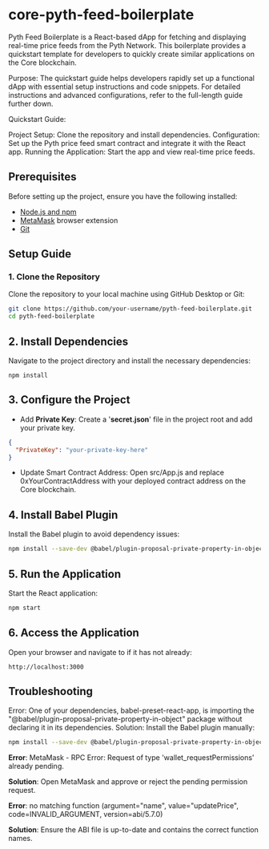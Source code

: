 # core-pyth-feed-boilerplate

Pyth Feed Boilerplate is a React-based dApp for fetching and displaying real-time price feeds from the Pyth Network. This boilerplate provides a quickstart template for developers to quickly create similar applications on the Core blockchain.

Purpose: The quickstart guide helps developers rapidly set up a functional dApp with essential setup instructions and code snippets. For detailed instructions and advanced configurations, refer to the full-length guide further down.

Quickstart Guide:

Project Setup: Clone the repository and install dependencies.
Configuration: Set up the Pyth price feed smart contract and integrate it with the React app.
Running the Application: Start the app and view real-time price feeds.

## Prerequisites

Before setting up the project, ensure you have the following installed:

- [Node.js and npm](https://nodejs.org/en/download/)
- [MetaMask](https://metamask.io/download.html) browser extension
- [Git](https://git-scm.com/downloads)

## Setup Guide

### 1. Clone the Repository

Clone the repository to your local machine using GitHub Desktop or Git:

```zsh
git clone https://github.com/your-username/pyth-feed-boilerplate.git
cd pyth-feed-boilerplate
```

## 2. Install Dependencies
Navigate to the project directory and install the necessary dependencies:

```
npm install
```
## 3. Configure the Project

- Add **Private Key**: Create a '**secret.json**' file in the project root and add your private key.

```json
{
  "PrivateKey": "your-private-key-here"
}
```
- Update Smart Contract Address: Open src/App.js and replace 0xYourContractAddress with your deployed contract address on the Core blockchain.

## 4. Install Babel Plugin
Install the Babel plugin to avoid dependency issues:

```zsh
npm install --save-dev @babel/plugin-proposal-private-property-in-object
```

## 5. Run the Application
Start the React application:

```zsh
npm start
```

## 6. Access the Application
Open your browser and navigate to if it has not already:

```arduino
http://localhost:3000
```
## Troubleshooting
Error: One of your dependencies, babel-preset-react-app, is importing the "@babel/plugin-proposal-private-property-in-object" package without declaring it in its dependencies.
Solution: Install the Babel plugin manually:

```zsh
npm install --save-dev @babel/plugin-proposal-private-property-in-object
```

**Error**: MetaMask - RPC Error: Request of type 'wallet_requestPermissions' already pending.

**Solution**: Open MetaMask and approve or reject the pending permission request.

**Error**: no matching function (argument="name", value="updatePrice", code=INVALID_ARGUMENT, version=abi/5.7.0)

**Solution**: Ensure the ABI file is up-to-date and contains the correct function names.
